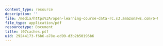 ```yaml
---
content_type: resource
description: ''
file: /media/https%3A/open-learning-course-data-rc.s3.amazonaws.com/6-823-computer-system-architecture-fall-2005/29244173f6b6a78eed99d3b2b50196b6_l07caches.pdf
file_type: application/pdf
resourcetype: Document
title: l07caches.pdf
uid: 29244173-f6b6-a78e-ed99-d3b2b50196b6
---
```

